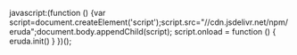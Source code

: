 javascript:(function () {var script=document.createElement('script');script.src="//cdn.jsdelivr.net/npm/eruda";document.body.appendChild(script); script.onload = function () { eruda.init() } })();
